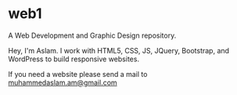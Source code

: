 # web1
A Web Development and Graphic Design repository.

Hey, I'm Aslam. I work with HTML5, CSS, JS, JQuery, Bootstrap, and WordPress to build responsive websites.

If you need a website please send a mail to muhammedaslam.am@gmail.com

